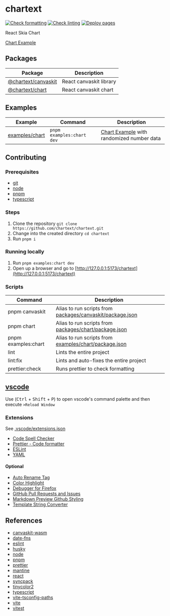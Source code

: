 # chartext

[![Check formatting](https://github.com/chartext/chartext/actions/workflows/check-formatting.yml/badge.svg?label=Linting&logo=github)](https://github.com/chartext/chartext/actions/workflows/check-formatting.yml) [![Check linting](https://github.com/chartext/chartext/actions/workflows/check-linting.yml/badge.svg)](https://github.com/chartext/chartext/actions/workflows/check-linting.yml) [![Deploy pages](https://github.com/chartext/chartext/actions/workflows/deploy-pages.yml/badge.svg)](https://github.com/chartext/chartext/actions/workflows/deploy-pages.yml)

React Skia Chart

[Chart Example](https://chartext.github.io/chartext/)

## Packages

| Package                                      | Description             |
| -------------------------------------------- | ----------------------- |
| [@chartext/canvaskit](./packages/canvaskit/) | React canvaskit library |
| [@chartext/chart](./packages/chart/)         | React canvaskit chart   |

## Examples

| Example                             | Command                   | Description                                                                       |
| ----------------------------------- | ------------------------- | --------------------------------------------------------------------------------- |
| [examples/chart](./examples/chart/) | `pnpm examples:chart dev` | [Chart Example](https://chartext.github.io/chartext/) with randomized number data |

## Contributing

### Prerequisites

- [git](https://git-scm.com/downloads)
- [node](https://nodejs.org/)
- [pnpm](https://pnpm.io/installation)
- [typescript](https://www.typescriptlang.org/download)

### Steps

1. Clone the repository `git clone https://github.com/chartext/chartext.git`
2. Change into the created directory `cd chartext`
3. Run `pnpm i`

### Running locally

1. Run `pnpm examples:chart dev`
2. Open up a browser and go to [http://127.0.0.1:5173/chartext](http://127.0.0.1:5173/chartext)

### Scripts

| Command             | Description                                                                                  |
| ------------------- | -------------------------------------------------------------------------------------------- |
| pnpm canvaskit      | Alias to run scripts from [packages/canvaskit/package.json](packages/canvaskit/package.json) |
| pnpm chart          | Alias to run scripts from [packages/chart/package.json](packages/chart/package.json)         |
| pnpm examples:chart | Alias to run scripts from [examples/chart/package.json](examples/chart/package.json)         |
| lint                | Lints the entire project                                                                     |
| lint:fix            | Lints and auto-fixes the entire project                                                      |
| prettier:check      | Runs prettier to check formatting                                                            |

## [vscode](https://code.visualstudio.com/)

Use (<kbd>Ctrl</kbd> + <kbd>Shift</kbd> + <kbd>P</kbd>) to open vscode's command palette and then execute `>Reload Window`

### Extensions

See [.vscode/extensions.json](.vscode/extensions.json)

- [Code Spell Checker](https://marketplace.visualstudio.com/items?itemName=streetsidesoftware.code-spell-checker)
- [Prettier - Code formatter](https://marketplace.visualstudio.com/items?itemName=esbenp.prettier-vscode)
- [ESLint](https://marketplace.visualstudio.com/items?itemName=dbaeumer.vscode-eslint)
- [YAML](https://marketplace.visualstudio.com/items?itemName=redhat.vscode-yaml)

#### Optional

- [Auto Rename Tag](https://marketplace.visualstudio.com/items?itemName=formulahendry.auto-rename-tag)
- [Color Highlight](https://marketplace.visualstudio.com/items?itemName=naumovs.color-highlight)
- [Debugger for Firefox](https://marketplace.visualstudio.com/items?itemName=firefox-devtools.vscode-firefox-debug)
- [GitHub Pull Requests and Issues](https://marketplace.visualstudio.com/items?itemName=GitHub.vscode-pull-request-github)
- [Markdown Preview Github Styling](https://marketplace.visualstudio.com/items?itemName=bierner.markdown-preview-github-styles)
- [Template String Converter](https://marketplace.visualstudio.com/items?itemName=meganrogge.template-string-converter)

## References

- [canvaskit-wasm](https://github.com/google/skia/tree/main/modules/canvaskit)
- [date-fns](https://github.com/date-fns/date-fns)
- [eslint](https://github.com/eslint/eslint)
- [husky](https://github.com/typicode/husky)
- [node](https://github.com/nodejs/node)
- [pnpm](https://github.com/pnpm/pnpm)
- [prettier](https://github.com/prettier/prettier)
- [mantine](https://github.com/mantinedev/mantine)
- [react](https://github.com/facebook/react)
- [syncpack](https://github.com/JamieMason/syncpack)
- [tinycolor2](https://github.com/bgrins/TinyColor)
- [typescript](https://github.com/microsoft/TypeScript)
- [vite-tsconfig-paths](https://github.com/aleclarson/vite-tsconfig-paths)
- [vite](https://github.com/vitejs/vite)
- [vitest](https://github.com/vitest-dev/vitest)

